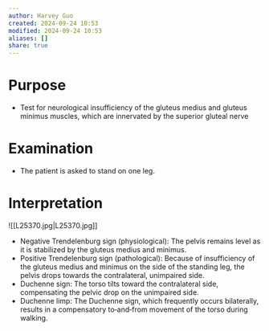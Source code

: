 ```yaml
---
author: Harvey Guo
created: 2024-09-24 10:53
modified: 2024-09-24 10:53
aliases: []
share: true
---
```

# Purpose
- Test for neurological insufficiency of the gluteus medius and gluteus minimus muscles, which are innervated by the superior gluteal nerve
# Examination
- The patient is asked to stand on one leg.
# Interpretation
![[L25370.jpg|L25370.jpg]]
- Negative Trendelenburg sign (physiological): The pelvis remains level as it is stabilized by the gluteus medius and minimus.
- Positive Trendelenburg sign (pathological): Because of insufficiency of the gluteus medius and minimus on the side of the standing leg, the pelvis drops towards the contralateral, unimpaired side. 
- Duchenne sign: The torso tilts toward the contralateral side, compensating the pelvic drop on the unimpaired side. 
- Duchenne limp: The Duchenne sign, which frequently occurs bilaterally, results in a compensatory to‑and‑from movement of the torso during walking.